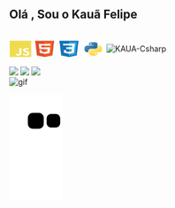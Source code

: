 ## Olá , Sou o Kauã Felipe 

<div style="display: inline_block"><br>
  <img align="center" alt="KAUA-Js" height="30" width="40" src="https://raw.githubusercontent.com/devicons/devicon/master/icons/javascript/javascript-plain.svg">
  <img align="center" alt="KAUA-HTML" height="30" width="40" src="https://raw.githubusercontent.com/devicons/devicon/master/icons/html5/html5-original.svg">
  <img align="center" alt="KAUA-CSS" height="30" width="40" src="https://raw.githubusercontent.com/devicons/devicon/master/icons/css3/css3-original.svg">
  <img align="center" alt="KAUA-Python" height="30" width="40" src="https://raw.githubusercontent.com/devicons/devicon/master/icons/python/python-original.svg">
  <img align="center" alt="KAUA-Csharp" height="30" width="30" src="https://cdn-icons-png.flaticon.com/256/6132/6132222.png">
</div>
<br>
<div> 
  <a href="https://www.instagram.com/kauafelipegm_" target="_blank"><img src="https://img.shields.io/badge/-Instagram-%23E4405F?style=for-the-badge&logo=instagram&logoColor=white" target="_blank"></a>
  <a href = "mailto:kauafgm18@gmail.com"><img src="https://img.shields.io/badge/-Gmail-%23333?style=for-the-badge&logo=gmail&logoColor=white" target="_blank"></a>
  <a href="https://www.google.com/url?sa=t&rct=j&q=&esrc=s&source=web&cd=&ved=2ahUKEwjo9IKS-piKAxVjppUCHfRWHg0QFnoECBUQAQ&url=https%3A%2F%2Fbr.linkedin.com%2Fin%2Fkau%25C3%25A3-felipe-gomes-medeiros-15b770337&usg=AOvVaw2A37rw8MSSWKIi7H4owfpw&opi=89978449" target="_blank"><img src="https://img.shields.io/badge/-LinkedIn-%230077B5?style=for-the-badge&logo=linkedin&logoColor=white" target="_blank"></a> 
</div>
 <img  alt="gif" src="https://media.tenor.com/b2Q8nyvkW2kAAAAM/duck-pixel.gif****" height = "50" whidth = "50">

 ![Snake animation](https://github.com/rafaballerini/rafaballerini/blob/output/github-contribution-grid-snake.svg)

